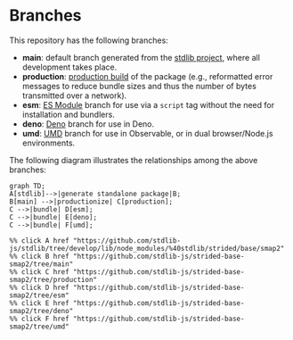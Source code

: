 <!--

@license Apache-2.0

Copyright (c) 2022 The Stdlib Authors.

Licensed under the Apache License, Version 2.0 (the "License");
you may not use this file except in compliance with the License.
You may obtain a copy of the License at

    http://www.apache.org/licenses/LICENSE-2.0

Unless required by applicable law or agreed to in writing, software
distributed under the License is distributed on an "AS IS" BASIS,
WITHOUT WARRANTIES OR CONDITIONS OF ANY KIND, either express or implied.
See the License for the specific language governing permissions and
limitations under the License.

-->

# Branches

This repository has the following branches:

-   **main**: default branch generated from the [stdlib project][stdlib-url], where all development takes place.
-   **production**: [production build][production-url] of the package (e.g., reformatted error messages to reduce bundle sizes and thus the number of bytes transmitted over a network).
-   **esm**: [ES Module][esm-url] branch for use via a `script` tag without the need for installation and bundlers.
-   **deno**: [Deno][deno-url] branch for use in Deno.
-   **umd**: [UMD][umd-url] branch for use in Observable, or in dual browser/Node.js environments.

The following diagram illustrates the relationships among the above branches:

```mermaid
graph TD;
A[stdlib]-->|generate standalone package|B;
B[main] -->|productionize| C[production];
C -->|bundle| D[esm];
C -->|bundle| E[deno];
C -->|bundle| F[umd];

%% click A href "https://github.com/stdlib-js/stdlib/tree/develop/lib/node_modules/%40stdlib/strided/base/smap2"
%% click B href "https://github.com/stdlib-js/strided-base-smap2/tree/main"
%% click C href "https://github.com/stdlib-js/strided-base-smap2/tree/production"
%% click D href "https://github.com/stdlib-js/strided-base-smap2/tree/esm"
%% click E href "https://github.com/stdlib-js/strided-base-smap2/tree/deno"
%% click F href "https://github.com/stdlib-js/strided-base-smap2/tree/umd"
```

[stdlib-url]: https://github.com/stdlib-js/stdlib/tree/develop/lib/node_modules/%40stdlib/strided/base/smap2
[production-url]: https://github.com/stdlib-js/strided-base-smap2/tree/production
[deno-url]: https://github.com/stdlib-js/strided-base-smap2/tree/deno
[umd-url]: https://github.com/stdlib-js/strided-base-smap2/tree/umd
[esm-url]: https://github.com/stdlib-js/strided-base-smap2/tree/esm